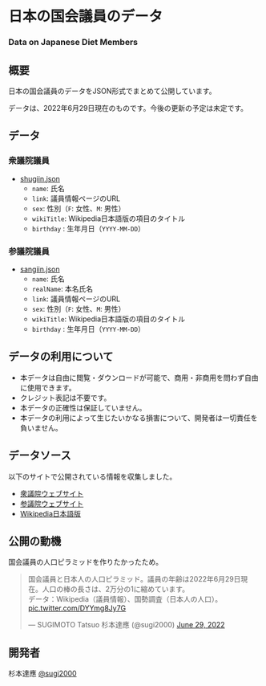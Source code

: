 # 日本の国会議員のデータ
### Data on Japanese Diet Members

## 概要

日本の国会議員のデータをJSON形式でまとめて公開しています。

データは、2022年6月29日現在のものです。今後の更新の予定は未定です。

## データ

### 衆議院議員
  - [shugiin.json](./shugiin.json)
    - `name`: 氏名
    - `link`: 議員情報ページのURL
    - `sex`: 性別（`F`: 女性、`M`: 男性）
    - `wikiTitle`: Wikipedia日本語版の項目のタイトル
    - `birthday` : 生年月日（`YYYY-MM-DD`）

### 参議院議員
  - [sangiin.json](./sangiin.json)
    - `name`: 氏名
    - `realName`: 本名氏名
    - `link`: 議員情報ページのURL
    - `sex`: 性別（`F`: 女性、`M`: 男性）
    - `wikiTitle`: Wikipedia日本語版の項目のタイトル
    - `birthday` : 生年月日（`YYYY-MM-DD`）

## データの利用について

- 本データは自由に閲覧・ダウンロードが可能で、商用・非商用を問わず自由に使用できます。
- クレジット表記は不要です。
- 本データの正確性は保証していません。
- 本データの利用によって生じたいかなる損害について、開発者は一切責任を負いません。

## データソース

以下のサイトで公開されている情報を収集しました。

- [衆議院ウェブサイト](https://www.shugiin.go.jp/)
- [参議院ウェブサイト](https://www.sangiin.go.jp/)
- [Wikipedia日本語版](https://ja.wikipedia.org/)

## 公開の動機

国会議員の人口ピラミッドを作りたかったため。

<blockquote class="twitter-tweet" data-conversation="none" data-dnt="true"><p lang="ja" dir="ltr">国会議員と日本人の人口ピラミッド。議員の年齢は2022年6月29日現在。人口の棒の長さは、2万分の1に縮めています。<br>データ：Wikipedia（議員情報）、国勢調査（日本人の人口）。 <a href="https://t.co/DYYmg8Jy7G">pic.twitter.com/DYYmg8Jy7G</a></p>&mdash; SUGIMOTO Tatsuo 杉本達應 (@sugi2000) <a href="https://twitter.com/sugi2000/status/1542069371962814464?ref_src=twsrc%5Etfw">June 29, 2022</a></blockquote>

## 開発者

杉本達應 [@sugi2000](https://twitter.com/sugi2000/)
